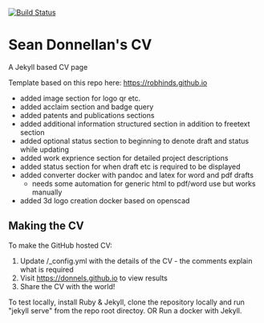 [![Build Status](https://travis-ci.com/github/donnels/donnels.github.io?branch=master)](https://travis-ci.com/github/donnels/donnels.github.io)
# Sean Donnellan's CV
A Jekyll based CV page

Template based on this repo here: https://robhinds.github.io

- added image section for logo qr etc.
- added acclaim section and badge query
- added patents and publications sections
- added additional information structured section in addition to freetext section
- added optional status section to beginning to denote draft and status while updating
- added work exprience section for detailed project descriptions  
- added status section for when draft etc is required to be displayed
- added converter docker with pandoc and latex for word and pdf drafts
  - needs some automation for generic html to pdf/word use but works manually
- added 3d logo creation docker based on openscad

## Making the CV

To make the GitHub hosted CV:

1. Update /_config.yml with the details of the CV - the comments explain what is required
2. Visit https://donnels.github.io to view results
3. Share the CV with the world!

To test locally, install Ruby & Jekyll, clone the repository locally and run "jekyll serve" from the repo root directoy.
OR
Run a docker with Jekyll.
